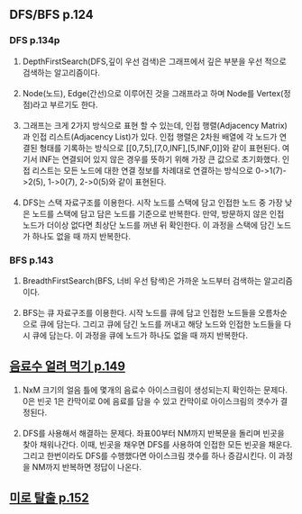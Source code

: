 ## DFS/BFS p.124

### DFS p.134p
1. DepthFirstSearch(DFS,깊이 우선 검색)은 그래프에서 깊은 부분을 우선 적으로 검색하는 알고리즘이다.
   <br><br>
2. Node(노드), Edge(간선)으로 이루어진 것을 그래프라고 하며 Node를 Vertex(정점)라고 부르기도 한다.
   <br><br>
3. 그래프는 크게 2가지 방식으로 표현 할 수 있는데, 인접 행렬(Adjacency Matrix)과 인접 리스트(Adjacency List)가 있다. 인접 행렬은 2차원 배열에 각 노드가 연결된 형태를 기록하는 방식으로 \[\[0,7,5\],\[7,0,INF\],\[5,INF,0\]\]와 같이 표현된다. 여기서 INF는 연결되어 있지 않은 경우를 뜻하기 위해 가장 큰 값으로 초기화했다. 인접 리스트는 모든 노드에 대한 연결 정보를 차례대로 연결하는 방식으로 0->1(7)->2(5), 1->0(7), 2->0(5)와 같이 표현된다.
   <br><br>
4. DFS는 스택 자료구조를 이용한다. 시작 노드를 스택에 담고 인접한 노드 중 가장 낮은 노드를 스택에 담고 담은 노드를 기준으로 반복한다. 만약, 방문하지 않은 인접 노드가 더이상 없다면 최상단 노드를 꺼낸 뒤 확인한다. 이 과정을 스택에 담긴 노드가 하나도 없을 때 까지 반복한다.

### BFS p.143
1. BreadthFirstSearch(BFS, 너비 우선 탐색)은 가까운 노드부터 검색하는 알고리즘이다.
   <br><br>
2. BFS는 큐 자료구조를 이용한다. 시작 노드를 큐에 담고 인접한 노드들을 오름차순으로 큐에 담는다. 그리고 큐에 담긴 노드를 꺼내고 해당 노드와 인접한 노드들을 다시 큐에 담는다. 이 과정을 큐에 노드가 하나도 없을 때 까지 반복한다.

## [음료수 얼려 먹기 p.149](https://github.com/Nnagman/TIL/blob/main/algorithm/Books/src/thisIsCodingTest/part2/dfsBfs/freezeDrinks.java)
1. NxM 크기의 얼음 틀에 몇개의 음료수 아이스크림이 생성되는지 확인하는 문제다. 0은 빈곳 1은 칸막이로 0에 음료를 담을 수 있고 칸막이로 아이스크림의 갯수가 결정된다.
   <br><br>
2. DFS를 사용해서 해결하는 문제다. 좌표00부터 NM까지 반복문을 돌리며 빈곳을 찾아 채워나간다. 이때, 빈곳을 채우면 DFS를 사용하여 인접한 모든 빈곳을 채운다. 그리고 한번이라도 DFS를 수행했다면 아이스크림 갯수를 하나 증감시킨다. 이 과정을 NM까지 반복하면 정답이 나온다.

## [미로 탈출 p.152](https://github.com/Nnagman/TIL/blob/main/algorithm/Books/src/thisIsCodingTest/part2/dfsBfs/escapeMaze.java)